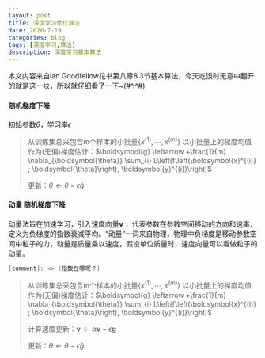 ```yaml
---
layout: post
title: 深度学习优化算法
date: 2020-7-19
categories: blog
tags: [深度学习,算法]
description: 深度学习基本算法
---
```


本文内容来自Ian Goodfellow花书第八章8.3节基本算法，今天吃饭时无意中翻开的就是这一块，所以就仔细看了一下~(#^.^#)
#### 随机梯度下降

初始参数$\theta$，学习率$\epsilon$

> 从训练集总采包含m个样本的小批量$\{x^{(1)},\cdots,x^{(m)}\}$
> 以小批量上的梯度均值作为(无偏)梯度估计：$\boldsymbol{g} \leftarrow +\frac{1}{m} \nabla_{\boldsymbol{\theta}} \sum_{i} L\left(f\left(\boldsymbol{x}^{(i)} ; \boldsymbol{\theta}\right), \boldsymbol{y}^{(i)}\right)$
>
> 更新：$\theta \leftarrow \theta-\epsilon \hat{g}$

#### 动量 随机梯度下降

动量法旨在加速学习，引入速度向量$\boldsymbol{v}$ ，代表参数在参数空间移动的方向和速率，定义为负梯度的指数衰减平均。“动量”一词来自物理，物理中负梯度是移动参数空间中粒子的力，动量是质量乘以速度，假设单位质量时，速度向量可以看做粒子的动量。

```csharp
[comment]: <> (指数在哪呢？)
```

> 从训练集总采包含m个样本的小批量$\{x^{(1)},\cdots,x^{(m)}\}$
> 以小批量上的梯度均值作为(无偏)梯度估计：$\boldsymbol{g} \leftarrow +\frac{1}{m} \nabla_{\boldsymbol{\theta}} \sum_{i} L\left(f\left(\boldsymbol{x}^{(i)} ; \boldsymbol{\theta}\right), \boldsymbol{y}^{(i)}\right)$
>
> 计算速度更新：$\boldsymbol{v} \leftarrow \alpha \boldsymbol{v}-\epsilon \boldsymbol{g}$
>
> 更新：$\theta \leftarrow \theta-\epsilon \hat{g}$

#### 
